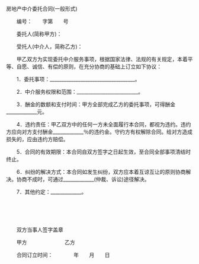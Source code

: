 



房地产中介委托合同(一般形式)



 

　　编号：　　字第　　号

　　委托人(简称甲方)：

　　受托人(中介人，简称乙方)：

　　甲乙双方为实现委托中介服务事项，根据国家法律、法规的有关规定，本着平等、自愿、诚信、有偿的原则，在充分协商的基础上订立如下协议：

　　1．委托事项：____________________________________。

　　2．中介服务权限和范围：__________________________。

　　3．酬金的数额和支付时间：甲方全部完成乙方的委托事项，可得酬金_____________元。

　　4．违约责任：甲乙双方中的任何一方未全面履行本合同，都视为违约。违约方应向对方支付酬金_____________％的违约金。守约方有权解除合同。给对方造成损失的，应由违约方赔偿。

　　5．合同的有效期限：本合同自双方签字之日起生效，至合同全部事项清结时终止。

　　6．纠纷的解决方式：本合同如发生纠纷，双方应本着互谅互让的原则协商解决。协商不成时，可通过_____________(仲裁、诉讼)途径解决。

　　7．其他约定：_____________。

　　

　　

　　双方当事人签字盖章

　　甲方　　　　　　　 乙方

　　合同订立时间：　　　　年　　月　　日

　　